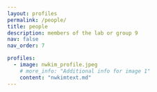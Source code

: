 ```yaml
---
layout: profiles
permalink: /people/
title: people
description: members of the lab or group 9
nav: false
nav_order: 7

profiles:
  - image: nwkim_profile.jpeg
    # more_info: "Additional info for image 1"
    content: "nwkimtext.md"
---
```

